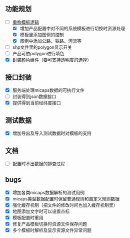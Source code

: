 ## 功能规划
- [ ] [重构模板逻辑](./issues/template.md)
	- [x] 增加产品配置中对不同的系统模板进行切换时资源处理
	- [x] 模板里添加图例的控制
	- [x] 图例中添加公路、铁路、河流等
- [ ] shp文件里的polygon显示开关
- [ ] 产品可依polygon进行填色
- [x] 封装颜色组件（要可支持透明度的选择）

## 接口封装
- [x] 服务端处理micaps数据的可执行文件
- [ ] 封装得到json数据接口
- [x] 提供得到当前经纬度接口

## 测试数据
- [x] 增加导出及导入测试数据时对模板的支持

## 文档
- [ ] 配置时不出数据的排查过程

## bugs
- [x] 增加各类micaps数据解析的测试用例
- [x] micaps类型数据配置时保留普通规则和自定义规则数据
- [x] 强化缓存机制（把文件的修改时间也加入缓存机制里）
- [x] 地图添加文字时可以设置点标
- [x] 模板配置时重用
- [x] 修复产品模板切换时资源文件保存问题
- [x] 多个模板时解析及显示资源文件异常问题
